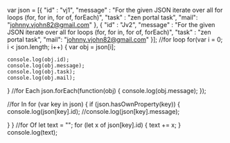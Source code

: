 var json = [{
    "id" : "vj1", 
    "message"   : "For the given JSON iterate over all for loops (for, for in, for of, forEach)",
    "task" : "zen portal task",
    "mail": "johnny.vjohn82@gmail.com"
},
{
    "id" : "Jv2", 
    "message"   : "For the given JSON iterate over all for loops (for, for in, for of, forEach)",
    "task" : "zen portal task",
    "mail": "johnny.vjohn82@gmail.com"
}];
//for loop
for(var i = 0; i < json.length; i++) {
    var obj = json[i];

    console.log(obj.id);
    console.log(obj.message);
    console.log(obj.task);
    console.log(obj.mail);

}
//for Each
json.forEach(function(obj) { console.log(obj.message); });

//for In
for (var key in json) {
if (json.hasOwnProperty(key)) {
  console.log(json[key].id);
  //console.log(json[key].message);
 
}
}
//for Of
let text = "";
for (let x of json[key].id) {
 text += x; 
}
 console.log(text);
